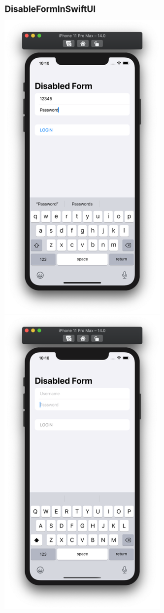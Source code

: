 # DisableFormInSwiftUI

![](https://github.com/ram4ik/DisableFormInSwiftUI/blob/main/DisableFormInSwiftUI/Assets.xcassets/Screenshot%202020-07-28%20at%2022.10.13.imageset/Screenshot%202020-07-28%20at%2022.10.13.png)
![](https://github.com/ram4ik/DisableFormInSwiftUI/blob/main/DisableFormInSwiftUI/Assets.xcassets/Screenshot%202020-07-28%20at%2022.10.20.imageset/Screenshot%202020-07-28%20at%2022.10.20.png)
